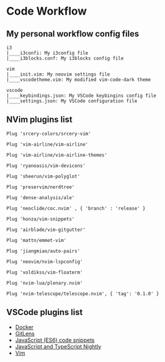 # Code Workflow

## My personal workflow config files 

```
i3
|____i3confi: My i3config file
|____i3blocks.conf: My i3blocks config file

vim
|____init.vim: My neovim settings file
|____vscodetheme.vim: My modified vim-code-dark theme

vscode
|____keybindings.json: My VSCode keybingins config file
|____settings.json: My VSCode configuration file
```

## NVim plugins list 

```
Plug 'srcery-colors/srcery-vim'

Plug 'vim-airline/vim-airline'

Plug 'vim-airline/vim-airline-themes'

Plug 'ryanoasis/vim-devicons'

Plug 'sheerun/vim-polyglot'

Plug 'preservim/nerdtree'

Plug 'dense-analysis/ale'

Plug 'neoclide/coc.nvim' , { 'branch' : 'release' }

Plug 'honza/vim-snippets'

Plug 'airblade/vim-gitgutter'

Plug 'mattn/emmet-vim'

Plug 'jiangmiao/auto-pairs'

Plug 'neovim/nvim-lspconfig'

Plug 'voldikss/vim-floaterm'

Plug 'nvim-lua/plenary.nvim'

Plug 'nvim-telescope/telescope.nvim', { 'tag': '0.1.0' }
```

## VSCode plugins list 
- [Docker](https://marketplace.visualstudio.com/items?itemName=ms-azuretools.vscode-docker)
- [GitLens](https://marketplace.visualstudio.com/items?itemName=eamodio.gitlens)
- [JavaScript (ES6) code snippets](https://marketplace.visualstudio.com/items?itemName=xabikos.JavaScriptSnippets)
- [JavaScript and TypeScript Nightly](https://marketplace.visualstudio.com/items?itemName=ms-vscode.vscode-typescript-next)
- [Vim](https://marketplace.visualstudio.com/items?itemName=vscodevim.vim)
